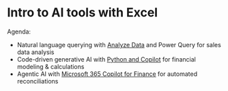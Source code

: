 # Intro to AI tools with Excel

Agenda:

- Natural language querying with [Analyze Data](https://support.microsoft.com/en-us/office/analyze-data-in-excel-3223aab8-f543-4fda-85ed-76bb0295ffc4) and Power Query for sales data analysis
- Code-driven generative AI with [Python and Copilot](https://support.microsoft.com/en-us/office/copilot-in-excel-with-python-364e4ae9-9343-4d56-952a-5f62b0f70db6) for financial modeling & calculations
- Agentic AI with [Microsoft 365 Copilot for Finance](https://www.microsoft.com/en-us/microsoft-365/copilot/copilot-for-finance) for automated reconciliations
